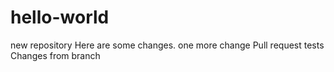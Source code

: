 # hello-world
new repository
Here are some changes.
one more change
Pull request tests
Changes from branch
